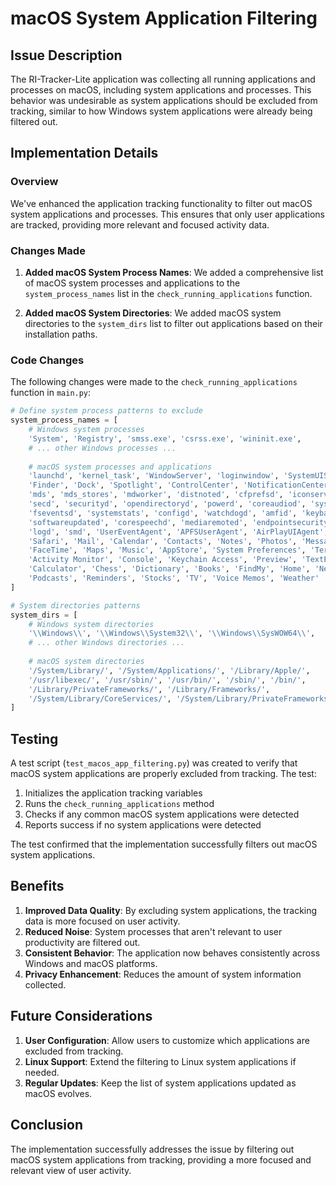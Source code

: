 # macOS System Application Filtering

## Issue Description

The RI-Tracker-Lite application was collecting all running applications and processes on macOS, including system applications and processes. This behavior was undesirable as system applications should be excluded from tracking, similar to how Windows system applications were already being filtered out.

## Implementation Details

### Overview

We've enhanced the application tracking functionality to filter out macOS system applications and processes. This ensures that only user applications are tracked, providing more relevant and focused activity data.

### Changes Made

1. **Added macOS System Process Names**: We added a comprehensive list of macOS system processes and applications to the `system_process_names` list in the `check_running_applications` function.

2. **Added macOS System Directories**: We added macOS system directories to the `system_dirs` list to filter out applications based on their installation paths.

### Code Changes

The following changes were made to the `check_running_applications` function in `main.py`:

```python
# Define system process patterns to exclude
system_process_names = [
    # Windows system processes
    'System', 'Registry', 'smss.exe', 'csrss.exe', 'wininit.exe', 
    # ... other Windows processes ...
    
    # macOS system processes and applications
    'launchd', 'kernel_task', 'WindowServer', 'loginwindow', 'SystemUIServer',
    'Finder', 'Dock', 'Spotlight', 'ControlCenter', 'NotificationCenter',
    'mds', 'mds_stores', 'mdworker', 'distnoted', 'cfprefsd', 'iconservicesd',
    'secd', 'securityd', 'opendirectoryd', 'powerd', 'coreaudiod', 'syslogd',
    'fseventsd', 'systemstats', 'configd', 'watchdogd', 'amfid', 'keybagd',
    'softwareupdated', 'corespeechd', 'mediaremoted', 'endpointsecurityd',
    'logd', 'smd', 'UserEventAgent', 'APFSUserAgent', 'AirPlayUIAgent',
    'Safari', 'Mail', 'Calendar', 'Contacts', 'Notes', 'Photos', 'Messages',
    'FaceTime', 'Maps', 'Music', 'AppStore', 'System Preferences', 'Terminal',
    'Activity Monitor', 'Console', 'Keychain Access', 'Preview', 'TextEdit',
    'Calculator', 'Chess', 'Dictionary', 'Books', 'FindMy', 'Home', 'News',
    'Podcasts', 'Reminders', 'Stocks', 'TV', 'Voice Memos', 'Weather'
]

# System directories patterns
system_dirs = [
    # Windows system directories
    '\\Windows\\', '\\Windows\\System32\\', '\\Windows\\SysWOW64\\',
    # ... other Windows directories ...
    
    # macOS system directories
    '/System/Library/', '/System/Applications/', '/Library/Apple/', 
    '/usr/libexec/', '/usr/sbin/', '/usr/bin/', '/sbin/', '/bin/',
    '/Library/PrivateFrameworks/', '/Library/Frameworks/',
    '/System/Library/CoreServices/', '/System/Library/PrivateFrameworks/'
]
```

## Testing

A test script (`test_macos_app_filtering.py`) was created to verify that macOS system applications are properly excluded from tracking. The test:

1. Initializes the application tracking variables
2. Runs the `check_running_applications` method
3. Checks if any common macOS system applications were detected
4. Reports success if no system applications were detected

The test confirmed that the implementation successfully filters out macOS system applications.

## Benefits

1. **Improved Data Quality**: By excluding system applications, the tracking data is more focused on user activity.
2. **Reduced Noise**: System processes that aren't relevant to user productivity are filtered out.
3. **Consistent Behavior**: The application now behaves consistently across Windows and macOS platforms.
4. **Privacy Enhancement**: Reduces the amount of system information collected.

## Future Considerations

1. **User Configuration**: Allow users to customize which applications are excluded from tracking.
2. **Linux Support**: Extend the filtering to Linux system applications if needed.
3. **Regular Updates**: Keep the list of system applications updated as macOS evolves.

## Conclusion

The implementation successfully addresses the issue by filtering out macOS system applications from tracking, providing a more focused and relevant view of user activity.
